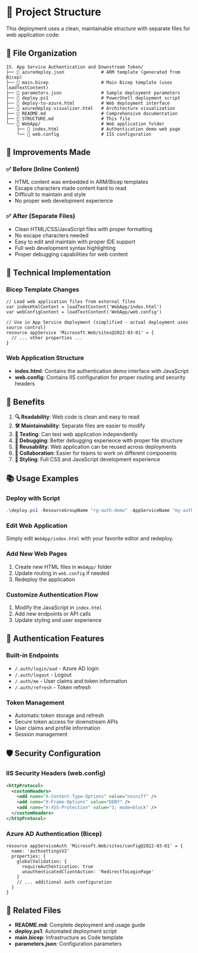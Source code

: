 # 📁 Project Structure

This deployment uses a clean, maintainable structure with separate files for web application code:

## 📂 File Organization

```
15. App Service Authentication and Downstream Token/
├── 📄 azuredeploy.json              # ARM template (generated from Bicep)
├── 📄 main.bicep                    # Main Bicep template (uses loadTextContent)
├── 📄 parameters.json               # Sample deployment parameters
├── 📄 deploy.ps1                    # PowerShell deployment script
├── 📄 deploy-to-azure.html          # Web deployment interface
├── 📄 azuredeploy.visualizer.html   # Architecture visualization
├── 📄 README.md                     # Comprehensive documentation
├── 📄 STRUCTURE.md                  # This file
└── 📁 WebApp/                       # Web application folder
    ├── 📄 index.html                # Authentication demo web page
    └── 📄 web.config                # IIS configuration
```

## 🚀 Improvements Made

### ✅ Before (Inline Content)
- HTML content was embedded in ARM/Bicep templates
- Escape characters made content hard to read
- Difficult to maintain and style
- No proper web development experience

### ✅ After (Separate Files)
- Clean HTML/CSS/JavaScript files with proper formatting
- No escape characters needed
- Easy to edit and maintain with proper IDE support
- Full web development syntax highlighting
- Proper debugging capabilities for web content

## 🔧 Technical Implementation

### Bicep Template Changes
```bicep
// Load web application files from external files
var indexHtmlContent = loadTextContent('WebApp/index.html')
var webConfigContent = loadTextContent('WebApp/web.config')

// Use in App Service deployment (simplified - actual deployment uses source control)
resource appService 'Microsoft.Web/sites@2022-03-01' = {
  // ... other properties ...
}
```

### Web Application Structure
- **index.html**: Contains the authentication demo interface with JavaScript
- **web.config**: Contains IIS configuration for proper routing and security headers

## 🎯 Benefits

1. **🔍 Readability**: Web code is clean and easy to read
2. **🛠️ Maintainability**: Separate files are easier to modify
3. **🧪 Testing**: Can test web application independently
4. **📝 Debugging**: Better debugging experience with proper file structure
5. **🔄 Reusability**: Web application can be reused across deployments
6. **👥 Collaboration**: Easier for teams to work on different components
7. **🎨 Styling**: Full CSS and JavaScript development experience

## 📚 Usage Examples

### Deploy with Script
```powershell
.\deploy.ps1 -ResourceGroupName "rg-auth-demo" -AppServiceName "my-auth-app" -StorageAccountName "myauthstorage123" -ClientId "your-client-id"
```

### Edit Web Application
Simply edit `WebApp/index.html` with your favorite editor and redeploy.

### Add New Web Pages
1. Create new HTML files in `WebApp/` folder
2. Update routing in `web.config` if needed
3. Redeploy the application

### Customize Authentication Flow
1. Modify the JavaScript in `index.html`
2. Add new endpoints or API calls
3. Update styling and user experience

## 🔗 Authentication Features

### Built-in Endpoints
- `/.auth/login/aad` - Azure AD login
- `/.auth/logout` - Logout
- `/.auth/me` - User claims and token information
- `/.auth/refresh` - Token refresh

### Token Management
- Automatic token storage and refresh
- Secure token access for downstream APIs
- User claims and profile information
- Session management

## 🛡️ Security Configuration

### IIS Security Headers (web.config)
```xml
<httpProtocol>
  <customHeaders>
    <add name="X-Content-Type-Options" value="nosniff" />
    <add name="X-Frame-Options" value="DENY" />
    <add name="X-XSS-Protection" value="1; mode=block" />
  </customHeaders>
</httpProtocol>
```

### Azure AD Authentication (Bicep)
```bicep
resource appServiceAuth 'Microsoft.Web/sites/config@2022-03-01' = {
  name: 'authsettingsV2'
  properties: {
    globalValidation: {
      requireAuthentication: true
      unauthenticatedClientAction: 'RedirectToLoginPage'
    }
    // ... additional auth configuration
  }
}
```

## 🔗 Related Files

- **README.md**: Complete deployment and usage guide
- **deploy.ps1**: Automated deployment script
- **main.bicep**: Infrastructure as Code template
- **parameters.json**: Configuration parameters 